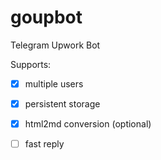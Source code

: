 # goupbot

Telegram Upwork Bot

Supports:
- [x] multiple users
- [x] persistent storage
- [x] html2md conversion (optional)
- [ ] fast reply


